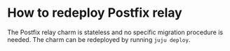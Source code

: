 # How to redeploy Postfix relay

The Postfix relay charm is stateless and no specific migration procedure is needed. The charm can be redeployed by running `juju deploy`.
